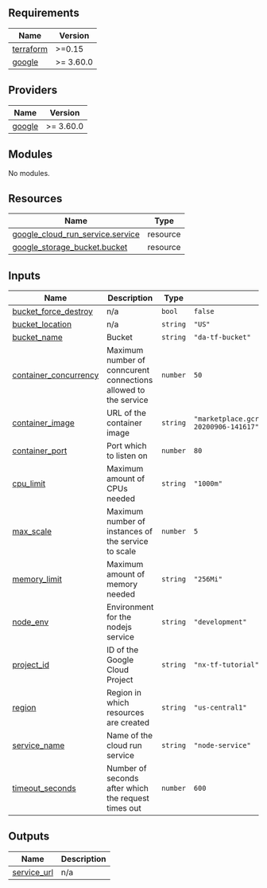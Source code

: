 ## Requirements

| Name | Version |
|------|---------|
| <a name="requirement_terraform"></a> [terraform](#requirement\_terraform) | >=0.15 |
| <a name="requirement_google"></a> [google](#requirement\_google) | >= 3.60.0 |

## Providers

| Name | Version |
|------|---------|
| <a name="provider_google"></a> [google](#provider\_google) | >= 3.60.0 |

## Modules

No modules.

## Resources

| Name | Type |
|------|------|
| [google_cloud_run_service.service](https://registry.terraform.io/providers/hashicorp/google/latest/docs/resources/cloud_run_service) | resource |
| [google_storage_bucket.bucket](https://registry.terraform.io/providers/hashicorp/google/latest/docs/resources/storage_bucket) | resource |

## Inputs

| Name | Description | Type | Default | Required |
|------|-------------|------|---------|:--------:|
| <a name="input_bucket_force_destroy"></a> [bucket\_force\_destroy](#input\_bucket\_force\_destroy) | n/a | `bool` | `false` | no |
| <a name="input_bucket_location"></a> [bucket\_location](#input\_bucket\_location) | n/a | `string` | `"US"` | no |
| <a name="input_bucket_name"></a> [bucket\_name](#input\_bucket\_name) | Bucket | `string` | `"da-tf-bucket"` | no |
| <a name="input_container_concurrency"></a> [container\_concurrency](#input\_container\_concurrency) | Maximum number of conncurent connections allowed to the service | `number` | `50` | no |
| <a name="input_container_image"></a> [container\_image](#input\_container\_image) | URL of the container image | `string` | `"marketplace.gcr.io/google/nginx:1.15.12-20200906-141617"` | no |
| <a name="input_container_port"></a> [container\_port](#input\_container\_port) | Port which to listen on | `number` | `80` | no |
| <a name="input_cpu_limit"></a> [cpu\_limit](#input\_cpu\_limit) | Maximum amount of CPUs needed | `string` | `"1000m"` | no |
| <a name="input_max_scale"></a> [max\_scale](#input\_max\_scale) | Maximum number of instances of the service to scale | `number` | `5` | no |
| <a name="input_memory_limit"></a> [memory\_limit](#input\_memory\_limit) | Maximum amount of memory needed | `string` | `"256Mi"` | no |
| <a name="input_node_env"></a> [node\_env](#input\_node\_env) | Environment for the nodejs service | `string` | `"development"` | no |
| <a name="input_project_id"></a> [project\_id](#input\_project\_id) | ID of the Google Cloud Project | `string` | `"nx-tf-tutorial"` | no |
| <a name="input_region"></a> [region](#input\_region) | Region in which resources are created | `string` | `"us-central1"` | no |
| <a name="input_service_name"></a> [service\_name](#input\_service\_name) | Name of the cloud run service | `string` | `"node-service"` | no |
| <a name="input_timeout_seconds"></a> [timeout\_seconds](#input\_timeout\_seconds) | Number of seconds after which the request times out | `number` | `600` | no |

## Outputs

| Name | Description |
|------|-------------|
| <a name="output_service_url"></a> [service\_url](#output\_service\_url) | n/a |

